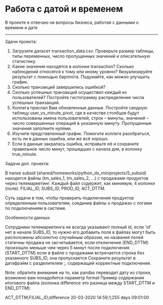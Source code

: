 # Работа с датой и временем


В проекте я отвечаю на вопросы бизнеса, работая с данными о времени и дате
___
Здачи проекта:

1. Загрузите датасет transaction_data.csv. Проверьте размер таблицы, типы переменных, число пропущенных значений и описательную статистику.
2. Какие значения находятся в колонке transaction? Сколько наблюдений относятся к тому или иному уровню? Визуализируйте результат с помощью барплота. Подумайте, как можно улучшить график.
3. Сколько транзакций завершились ошибкой?
4. Сколько успешных транзакций осуществил каждый из пользователей? Постройте гистограмму распределения числа успешных транзакций.
5. Коллега прислал Вам обновленные данные. Постройте сводную таблицу user_vs_minute_pivot, где в качестве столбцов будут использованы имена пользователей, строк – минуты, значений – число совершенных операций в указанную минуту. Пропущенные значения заполните нулями.
6. Изучите представленный график. Помогите коллеге разобраться,  есть ли в данных ошибка, или же всё хорошо.
7. Если в данные закралась ошибка, исправьте её и сохраните правильное число минут, прошедших с начала дня, в колонку true_minute.

Задачи доп. проекта:

В папке subsid (shared/homeworks/python_ds_miniprojects/5_subsid) находятся файлы (tm_sales_1, tm_sales_2, ...) с продажами продуктов через телемаркетинг. Каждый файл содержит, как минимум, 4 колонки (поля): FILIAL_ID, SUBS_ID, PROD_ID, ACT_DTTM.

Суть задачи в том, чтобы проверить подключения продуктов определенным пользователям, соединив файлы о продажах с логами по подключениям в системе.

Особенности данных:

Сотрудники телемаркетинга не всегда указывают полный id, если 'id' нет в начале SUBS_ID, то нужно его добавить поля в файлах могут быть расположены абсолютно случайным образом, но названия полей статичны продажа не засчитывается, если отключение (END_DTTM) произошло меньше чем через 5 минут после подключения (START_DTTM) если в файле с продажами встречается строка без указанного SUBS_ID, она пропускается Сохраните результат в датафрэйм с разделителем ;, содержащий корректные подключения.

Note: обратите внимание на то, как pandas переводит дату из строки, возможно вам понадобится параметр format
Пример содержания итогового файла (колонка difference это разница между START_DTTM и END_DTTM):

ACT_DTTM;FILIAL_ID;difference
20-03-2020 14:59;1;255 days 09:01:00
